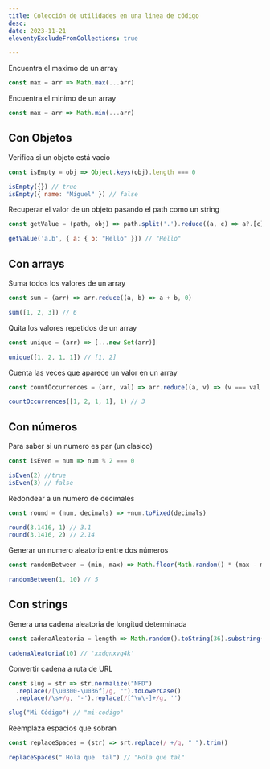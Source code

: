 ```yaml
---
title: Colección de utilidades en una linea de código
desc: 
date: 2023-11-21
eleventyExcludeFromCollections: true

---
```


Encuentra el maximo de un array
```javascript
const max = arr => Math.max(...arr)
```

Encuentra el minimo de un array
```javascript
const max = arr => Math.min(...arr)
```
## Con Objetos

Verifica si un objeto está vacio
```javascript
const isEmpty = obj => Object.keys(obj).length === 0

isEmpty({}) // true
isEmpty({ name: "Miguel" }) // false
```

Recuperar el valor de un objeto pasando el path como un string
```javascript
const getValue = (path, obj) => path.split('.').reduce((a, c) => a?.[c], obj)

getValue('a.b', { a: { b: "Hello" }}) // "Hello"
```

## Con arrays

Suma todos los valores de un array
```javascript
const sum = (arr) => arr.reduce((a, b) => a + b, 0)

sum([1, 2, 3]) // 6
```

Quita los valores repetidos de un array
```javascript
const unique = (arr) => [...new Set(arr)]

unique([1, 2, 1, 1]) // [1, 2]
```

Cuenta las veces que aparece un valor en un array
```javascript
const countOccurrences = (arr, val) => arr.reduce((a, v) => (v === val ? a + 1 : a), 0)

countOccurrences([1, 2, 1, 1], 1) // 3
```

## Con números

Para saber si un numero es par (un clasico)
```javascript
const isEven = num => num % 2 === 0

isEven(2) //true
isEven(3) // false
```

Redondear a un numero de decimales
```javascript
const round = (num, decimals) => +num.toFixed(decimals)

round(3.1416, 1) // 3.1
round(3.1416, 2) // 2.14
```

Generar un numero aleatorio entre dos números
```javascript
const randomBetween = (min, max) => Math.floor(Math.random() * (max - min + 1)) + min

randomBetween(1, 10) // 5
```

## Con strings

Genera una cadena aleatoria de longitud determinada
```javascript
const cadenaAleatoria = length => Math.random().toString(36).substring(2, 2 + length)

cadenaAleatoria(10) // 'xxdqnxvq4k'
```

Convertir cadena a ruta de URL
```javascript
const slug = str => str.normalize("NFD")
  .replace(/[\u0300-\u036f]/g, "").toLowerCase()
  .replace(/\s+/g, '-').replace(/[^\w\-]+/g, '')

slug("Mi Código") // "mi-codigo"
```

Reemplaza espacios que sobran
```javascript
const replaceSpaces = (str) => srt.replace(/ +/g, " ").trim()

replaceSpaces(" Hola que  tal") // "Hola que tal"
```
